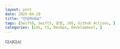 ```yaml
---
layout: post
date: 2025-04-29
title: "안녕하세요"
tags: [Swift6, Swift5, 운영, iOS, Github Actions, ]
categories: [iOS, CS, DevOps, Development, ]
---
```


다시다시

